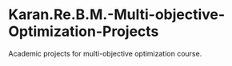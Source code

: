 # Karan.Re.B.M.-Multi-objective-Optimization-Projects
Academic projects for multi-objective optimization course.
